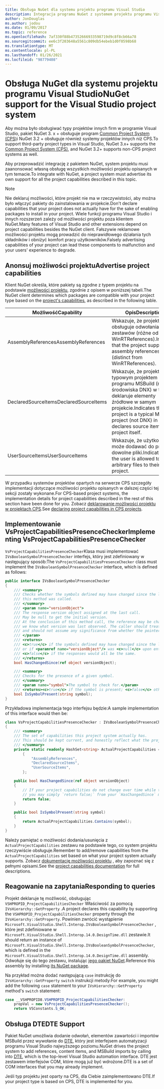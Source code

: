 ```yaml
---
title: Obsługa NuGet dla systemu projektu programu Visual Studio
description: Integracja programu NuGet z systemem projektu programu Visual Studio dla typów projektów innych firm.
author: JonDouglas
ms.author: jodou
ms.date: 01/09/2017
ms.topic: reference
ms.openlocfilehash: 7af330f88b47352666933598719d9c8f8cb66a78
ms.sourcegitcommit: ee6c3f203648a5561c809db54ebeb1d0f0598b68
ms.translationtype: MT
ms.contentlocale: pl-PL
ms.lasthandoff: 01/26/2021
ms.locfileid: "98779408"
---
```

# <a name="nuget-support-for-the-visual-studio-project-system"></a><span data-ttu-id="334d6-103">Obsługa NuGet dla systemu projektu programu Visual Studio</span><span class="sxs-lookup"><span data-stu-id="334d6-103">NuGet support for the Visual Studio project system</span></span>

<span data-ttu-id="334d6-104">Aby można było obsługiwać typy projektów innych firm w programie Visual Studio, pakiet NuGet 3. x + obsługuje program [Common Project System (CPS)](https://github.com/Microsoft/VSProjectSystem/blob/master/doc/overview/intro.md)i NuGet 3.2 + obsługuje również systemy projektów innych niż CPS.</span><span class="sxs-lookup"><span data-stu-id="334d6-104">To support third-party project types in Visual Studio, NuGet 3.x+ supports the [Common Project System (CPS)](https://github.com/Microsoft/VSProjectSystem/blob/master/doc/overview/intro.md), and NuGet 3.2+ supports non-CPS project systems as well.</span></span>

<span data-ttu-id="334d6-105">Aby przeprowadzić integrację z pakietem NuGet, system projektu musi zaanonsować własną obsługę wszystkich możliwości projektu opisanych w tym temacie.</span><span class="sxs-lookup"><span data-stu-id="334d6-105">To integrate with NuGet, a project system must advertise its own support for all the project capabilities described in this topic.</span></span>

> [!Note]
> <span data-ttu-id="334d6-106">Nie deklaruj możliwości, które projekt nie ma w rzeczywistości, aby można było włączyć pakiety do zainstalowania w projekcie.</span><span class="sxs-lookup"><span data-stu-id="334d6-106">Don't declare capabilities that your project does not actually have for the sake of enabling packages to install in your project.</span></span> <span data-ttu-id="334d6-107">Wiele funkcji programu Visual Studio i innych rozszerzeń zależy od możliwości projektu poza klientem NuGet.</span><span class="sxs-lookup"><span data-stu-id="334d6-107">Many features of Visual Studio and other extensions depend on project capabilities besides the NuGet client.</span></span> <span data-ttu-id="334d6-108">Fałszywie reklamowe możliwości projektu mogą prowadzić do nieprawidłowego działania tych składników i obniżyć komfort pracy użytkowników.</span><span class="sxs-lookup"><span data-stu-id="334d6-108">Falsely advertising capabilities of your project can lead these components to malfunction and your users' experience to degrade.</span></span>

## <a name="advertise-project-capabilities"></a><span data-ttu-id="334d6-109">Anonsuj możliwości projektu</span><span class="sxs-lookup"><span data-stu-id="334d6-109">Advertise project capabilities</span></span>

<span data-ttu-id="334d6-110">Klient NuGet określa, które pakiety są zgodne z typem projektu na podstawie [możliwości projektu](https://github.com/Microsoft/VSProjectSystem/blob/master/doc/overview/about_project_capabilities.md), zgodnie z opisem w poniższej tabeli.</span><span class="sxs-lookup"><span data-stu-id="334d6-110">The NuGet client determines which packages are compatible with your project type based on the [project's capabilities](https://github.com/Microsoft/VSProjectSystem/blob/master/doc/overview/about_project_capabilities.md), as described in the following table.</span></span>

| <span data-ttu-id="334d6-111">Możliwość</span><span class="sxs-lookup"><span data-stu-id="334d6-111">Capability</span></span> | <span data-ttu-id="334d6-112">Opis</span><span class="sxs-lookup"><span data-stu-id="334d6-112">Description</span></span> |
| --- | --- |
| <span data-ttu-id="334d6-113">AssemblyReferences</span><span class="sxs-lookup"><span data-stu-id="334d6-113">AssemblyReferences</span></span> | <span data-ttu-id="334d6-114">Wskazuje, że projekt obsługuje odwołania do zestawów (różne od WinRTReferences).</span><span class="sxs-lookup"><span data-stu-id="334d6-114">Indicates that the project supports assembly references (distinct from WinRTReferences).</span></span> |
| <span data-ttu-id="334d6-115">DeclaredSourceItems</span><span class="sxs-lookup"><span data-stu-id="334d6-115">DeclaredSourceItems</span></span> | <span data-ttu-id="334d6-116">Wskazuje, że projekt jest typowym projektem programu MSBuild (nie środowiska DNX) w tym, że deklaruje elementy źródłowe w samym projekcie.</span><span class="sxs-lookup"><span data-stu-id="334d6-116">Indicates that the project is a typical MSBuild project (not DNX) in that it declares source items in the project itself.</span></span> |
| <span data-ttu-id="334d6-117">UserSourceItems</span><span class="sxs-lookup"><span data-stu-id="334d6-117">UserSourceItems</span></span>|<span data-ttu-id="334d6-118">Wskazuje, że użytkownik może dodawać do projektu dowolne pliki.</span><span class="sxs-lookup"><span data-stu-id="334d6-118">Indicates that the user is allowed to add arbitrary files to their project.</span></span> |

<span data-ttu-id="334d6-119">W przypadku systemów projektów opartych na serwerze CPS szczegóły implementacji dotyczące możliwości projektu opisanych w dalszej części tej sekcji zostały wykonane.</span><span class="sxs-lookup"><span data-stu-id="334d6-119">For CPS-based project systems, the implementation details for project capabilities described in the rest of this section have been done for you.</span></span> <span data-ttu-id="334d6-120">Zobacz [deklarowanie możliwości projektu w projektach CPS](https://github.com/Microsoft/VSProjectSystem/blob/master/doc/overview/about_project_capabilities.md#how-to-declare-project-capabilities-in-your-project).</span><span class="sxs-lookup"><span data-stu-id="334d6-120">See [declaring project capabilities in CPS projects](https://github.com/Microsoft/VSProjectSystem/blob/master/doc/overview/about_project_capabilities.md#how-to-declare-project-capabilities-in-your-project).</span></span>

## <a name="implementing-vsprojectcapabilitiespresencechecker"></a><span data-ttu-id="334d6-121">Implementowanie VsProjectCapabilitiesPresenceChecker</span><span class="sxs-lookup"><span data-stu-id="334d6-121">Implementing VsProjectCapabilitiesPresenceChecker</span></span>

<span data-ttu-id="334d6-122">`VsProjectCapabilitiesPresenceChecker`Klasa musi implementować `IVsBooleanSymbolPresenceChecker` interfejs, który jest zdefiniowany w następujący sposób:</span><span class="sxs-lookup"><span data-stu-id="334d6-122">The `VsProjectCapabilitiesPresenceChecker` class must implement the `IVsBooleanSymbolPresenceChecker` interface, which is defined as follows:</span></span>

```cs
public interface IVsBooleanSymbolPresenceChecker
{
    /// <summary>
    /// Checks whether the symbols defined may have changed since the last time
    /// this method was called.
    /// </summary>
    /// <param name="versionObject">
    /// The response version object assigned at the last call.
    /// May be null to get the initial version.
    /// At the conclusion of this method call, the reference may be changed so that on a subsequent call
    /// we know what version was last observed. The caller should treat this value as an opaque object,
    /// and should not assume any significance from whether the pointer changed or not.
    /// </param>
    /// <returns>
    /// <c>true</c> if the symbols defined may have changed since the last call to this method
    /// or if <paramref name="versionObject"/> was <c>null</c> upon entering this method.
    /// <c>false</c> if the responses would all be the same.
    /// </returns>
    bool HasChangedSince(ref object versionObject);

    /// <summary>
    /// Checks for the presence of a given symbol.
    /// </summary>
    /// <param name="symbol">The symbol to check for.</param>
    /// <returns><c>true</c> if the symbol is present; <c>false</c> otherwise.</returns>
    bool IsSymbolPresent(string symbol);
}
```

<span data-ttu-id="334d6-123">Przykładowa implementacja tego interfejsu będzie:</span><span class="sxs-lookup"><span data-stu-id="334d6-123">A sample implementation of this interface would then be:</span></span>

```cs
class VsProjectCapabilitiesPresenceChecker : IVsBooleanSymbolPresenceChecker
{
    /// <summary>
    /// The set of capabilities this project system actually has.
    /// This should be kept current, and honestly reflect what the project can do.
    /// </summary>
    private static readonly HashSet<string> ActualProjectCapabilities = new HashSet<string>(StringComparer.OrdinalIgnoreCase)
        {
            "AssemblyReferences",
            "DeclaredSourceItems",
            "UserSourceItems",
        };

    public bool HasChangedSince(ref object versionObject)
    {
        // If your project capabilities do not change over time while the project is open,
        // you may simply `return false;` from your `HasChangedSince` method.
        return false;
    }

    public bool IsSymbolPresent(string symbol)
    {
        return ActualProjectCapabilities.Contains(symbol);
    }
}
```

<span data-ttu-id="334d6-124">Należy pamiętać o możliwości dodania/usunięcia z `ActualProjectCapabilities` zestawu na podstawie tego, co system projektu rzeczywiście obsługuje.</span><span class="sxs-lookup"><span data-stu-id="334d6-124">Remember to add/remove capabilities from the `ActualProjectCapabilities` set based on what your project system actually supports.</span></span> <span data-ttu-id="334d6-125">Zobacz [dokumentację możliwości projektu](https://github.com/Microsoft/VSProjectSystem/blob/master/doc/overview/project_capabilities.md) , aby zapoznać się z pełnymi opisami.</span><span class="sxs-lookup"><span data-stu-id="334d6-125">See the [project capabilities documentation](https://github.com/Microsoft/VSProjectSystem/blob/master/doc/overview/project_capabilities.md) for full descriptions.</span></span>

## <a name="responding-to-queries"></a><span data-ttu-id="334d6-126">Reagowanie na zapytania</span><span class="sxs-lookup"><span data-stu-id="334d6-126">Responding to queries</span></span>

<span data-ttu-id="334d6-127">Projekt deklaruje tę możliwość, obsługując  `VSHPROPID_ProjectCapabilitiesChecker` Właściwość za pomocą `IVsHierarchy::GetProperty` .</span><span class="sxs-lookup"><span data-stu-id="334d6-127">A project declares this capability by supporting the  `VSHPROPID_ProjectCapabilitiesChecker` property through the `IVsHierarchy::GetProperty`.</span></span> <span data-ttu-id="334d6-128">Powinien zwrócić wystąpienie `Microsoft.VisualStudio.Shell.Interop.IVsBooleanSymbolPresenceChecker` , które jest zdefiniowane w `Microsoft.VisualStudio.Shell.Interop.14.0.DesignTime.dll` zestawie.</span><span class="sxs-lookup"><span data-stu-id="334d6-128">It should return an instance of `Microsoft.VisualStudio.Shell.Interop.IVsBooleanSymbolPresenceChecker`, which is defined in the `Microsoft.VisualStudio.Shell.Interop.14.0.DesignTime.dll` assembly.</span></span> <span data-ttu-id="334d6-129">Odwołuje się do tego zestawu, instalując [jego pakiet NuGet](https://www.nuget.org/packages/Microsoft.VisualStudio.Shell.Interop.14.0.DesignTime).</span><span class="sxs-lookup"><span data-stu-id="334d6-129">Reference this assembly by installing [its NuGet package](https://www.nuget.org/packages/Microsoft.VisualStudio.Shell.Interop.14.0.DesignTime).</span></span>

<span data-ttu-id="334d6-130">Na przykład można dodać następującą `case` instrukcję do `IVsHierarchy::GetProperty` `switch` instrukcji metody:</span><span class="sxs-lookup"><span data-stu-id="334d6-130">For example, you might add the following `case` statement to your `IVsHierarchy::GetProperty` method's `switch` statement:</span></span>

```cs
case __VSHPROPID8.VSHPROPID_ProjectCapabilitiesChecker:
    propVal = new VsProjectCapabilitiesPresenceChecker();
    return VSConstants.S_OK;
```

## <a name="dte-support"></a><span data-ttu-id="334d6-131">Obsługa DTE</span><span class="sxs-lookup"><span data-stu-id="334d6-131">DTE Support</span></span>

<span data-ttu-id="334d6-132">Pakiet NuGet umożliwia dodanie odwołań, elementów zawartości i importów MSBuild przez wywołanie do [DTE](/dotnet/api/envdte.dte?view=visualstudiosdk-2017), który jest interfejsem automatyzacji programu Visual Studio najwyższego poziomu.</span><span class="sxs-lookup"><span data-stu-id="334d6-132">NuGet drives the project system to add references, content items, and MSBuild imports by calling into [DTE](/dotnet/api/envdte.dte?view=visualstudiosdk-2017), which is the top-level Visual Studio automation interface.</span></span> <span data-ttu-id="334d6-133">DTE jest zestawem interfejsów COM, które mogą już być wdrożone.</span><span class="sxs-lookup"><span data-stu-id="334d6-133">DTE is a set of COM interfaces that you may already implement.</span></span>

<span data-ttu-id="334d6-134">Jeśli typ projektu jest oparty na CPS, dla Ciebie zaimplementowano DTE.</span><span class="sxs-lookup"><span data-stu-id="334d6-134">If your project type is based on CPS, DTE is implemented for you.</span></span>
